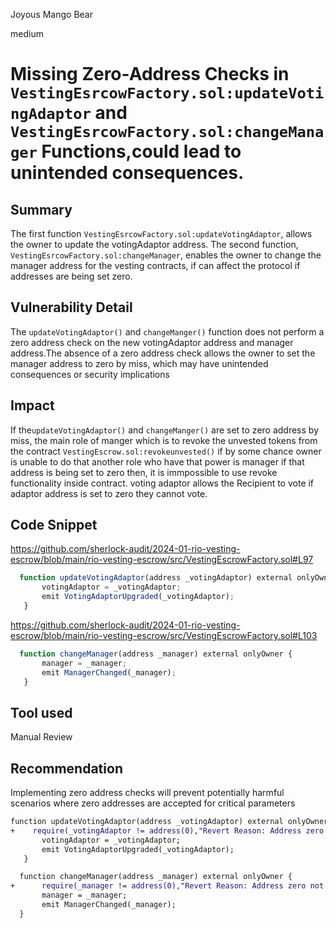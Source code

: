 Joyous Mango Bear

medium

# Missing Zero-Address Checks in `VestingEsrcowFactory.sol:updateVotingAdaptor` and `VestingEsrcowFactory.sol:changeManager` Functions,could lead to unintended consequences.

## Summary
The first function `VestingEsrcowFactory.sol:updateVotingAdaptor`, allows the owner to update the votingAdaptor address. The second function, `VestingEsrcowFactory.sol:changeManager`, enables the owner to change the manager address for the vesting contracts, if can affect the protocol if addresses are being set zero.

## Vulnerability Detail
The `updateVotingAdaptor()` and `changeManger()` function does not perform a zero address check on the new votingAdaptor address and manager address.The absence of a zero address check allows the owner to set the manager address to zero by miss, which may have unintended consequences or security implications

## Impact
If the`updateVotingAdaptor()` and `changeManger()` are set to zero address by miss, the main role of manger which is to revoke the unvested tokens from the contract `VestingEscrow.sol:revokeunvested()` if by some chance owner is unable to do that another role who have that power is manager if that address is being set to zero then, it is immpossible to use revoke functionality inside contract.
voting adaptor allows the Recipient to vote if adaptor address is set to zero they cannot vote.

## Code Snippet
https://github.com/sherlock-audit/2024-01-rio-vesting-escrow/blob/main/rio-vesting-escrow/src/VestingEscrowFactory.sol#L97
```javascript
  function updateVotingAdaptor(address _votingAdaptor) external onlyOwner {
       votingAdaptor = _votingAdaptor;
       emit VotingAdaptorUpgraded(_votingAdaptor);
   }

```
https://github.com/sherlock-audit/2024-01-rio-vesting-escrow/blob/main/rio-vesting-escrow/src/VestingEscrowFactory.sol#L103
```javascript
  function changeManager(address _manager) external onlyOwner {
       manager = _manager;
       emit ManagerChanged(_manager);
   }
```

## Tool used

Manual Review

## Recommendation
Implementing zero address checks will prevent potentially harmful scenarios where zero addresses are accepted for critical parameters

```diff
function updateVotingAdaptor(address _votingAdaptor) external onlyOwner {
+    require(_votingAdaptor != address(0),"Revert Reason: Address zero not allowed for voting adaptor");
       votingAdaptor = _votingAdaptor;
       emit VotingAdaptorUpgraded(_votingAdaptor);
   }

  function changeManager(address _manager) external onlyOwner {
+      require(_manager != address(0),"Revert Reason: Address zero not allowed for manager");
       manager = _manager;
       emit ManagerChanged(_manager);
  }
```
